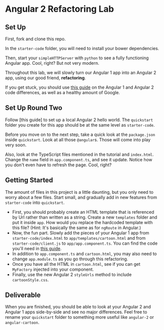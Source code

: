 # Angular 2 Refactoring Lab

## Set Up

First, fork and clone this repo.  

In the `starter-code` folder, you will need to install your bower dependencies.  

Then, start your `simpleHTTPServer` with `python` to see a fully functioning Angular app.  Cool, right?  But not very modern.

Throughout this lab, we will slowly turn our Angular 1 app into an Angular 2 app, using our good friend, **refactoring**.

If you get stuck, you should use [this guide](https://angular.io/docs/ts/latest/cookbook/a1-a2-quick-reference.html) on the Angular 1 and Angular 2 code differences, as well as a healthy amount of Google.

## Set Up Round Two

Follow [this guide] to set up a local Angular 2 hello world.  The `quickstart` folder you create for this app should be at the same level as `starter-code`.  

Before you move on to the next step, take a quick look at the `package.json` inside `quickstart`.  Look at all those `@angular`s.  Those will come into play very soon.  

Also, look at the TypeScript files mentioned in the tutorial and `index.html`.  Change the `name` field in `app.component.ts`, and see it update.  Notice how you don't even have to refresh the page.  Cool, right?

## Getting Started

The amount of files in this project is a little daunting, but you only need to worry about a few files.  Start small, and gradually add in new features from `starter-code` into `quickstart`.

- First, you should probably create an HTML template that is referenced by Url rather than written as a string.  Create a new `templates` folder and put it inside `app`.  How would you replace the hardcoded template with this file? (Hint: It's basically the same as for `ngRoute` in Angular.)
- Now, the fun part.  Slowly add the pieces of your Angular 1 app from `starter-code/index.html` to `app/templates/cartoon.html` and from `starter-code/client.js` to `app/app.component.ts`.  You can find the code you'll need in [this guide](https://angular.io/docs/ts/latest/cookbook/a1-a2-quick-reference.html).
- In addition to `app.component.ts` and `cartoon.html`, you may also need to change `app.module.ts` as you go through this refactoring.
- Once you have all the HTML in `cartoon.html`, see if you can get `MyFactory` injected into your component.
- Finally, use the new Angular 2 `styleUrls` method to include `cartoonStyle.css`.

## Deliverable

When you are finished, you should be able to look at your Angular 2 and Angular 1 apps side-by-side and see no major differences.  Feel free to rename your `quickstart` folder to something more useful like `angular-2` or `angular-cartoon`.
